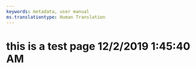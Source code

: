 ```yaml
---
keywords: metadata, user manual
ms.translationtype: Human Translation
---
```

# this is a test page 12/2/2019 1:45:40 AM